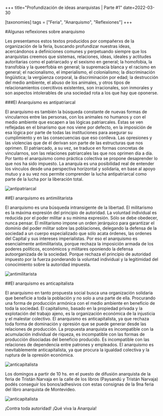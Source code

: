 +++
title="Profundización de ideas anarquistas | Parte #1"
date=2022-03-30

[taxonomies]
tags = ["Feria", "Anarquismo", "Reflexiones"]
+++

<!-- more -->

#Algunas reflexiones sobre anarquismo

Les presentamos estos textos producidos por compañerxs de la organización de la feria, buscando profundizar nuestras
ideas, acercándonos a definiciones comunes y perpetuando siempre que los anarquistas creemos que sistemas, relaciones, ideas, 
ideales y actitudes autoritarias como el patriarcado y el sexismo en general; 
la homofobia, la transfobia y la queerfobia en general; la supremacía blanca 
y el racismo en general; el nacionalismo, el imperialismo, el colonialismo; 
la discriminación lingüística; la vergüenza corporal, la discriminación por edad; 
la destrucción del medio ambiente, el abuso de los animales, y otros tipos de relacionamientos coercitivos existentes, son irracionales,
 son inmorales y son aspectos intolerables de una sociedad rota a los que hay que oponerse.
 
###El Anarquismo es antipatriarcal 

El anarquismo es también la búsqueda constante de nuevas formas de vincularnos entre las personas, con los animales no humanos y con el medio ambiente que escapen a las lógicas patriarcales.
Éstas se ven reflejadas en el binarismo que nos viene por defecto, en la imposición de esa lógica por parte de todas las instituciones para asegurar su cumplimiento y en las consecuencias que eso conlleva. Las opresiones y las violencias que de él derivan son parte de las estructuras que nos oprimen.
El patriarcado, a su vez,  se traduce en formas concretas de vincularnos, son las relaciones patriarcales las que nos oprimen día a día. Por tanto el anarquismo como práctica colectiva se propone desaprender lo que nos ha sido impuesto.
La anarquía es una posibilidad real de entender los vínculos desde una perspectiva horizontal y solidaria, en base al apoyo mutuo y a su vez nos permite comprender la lucha antipatriarcal como parte de la lucha por la liberación total.

![antipatriarcal](https://i.ibb.co/0jPpmpd/image.png)

##El anarquismo es antimilitarista

El anarquismo es una búsqueda intransigente de la libertad. 
El militarismo es la máxima expresión del principio de autoridad. 
La voluntad individual es reducida por el poder militar a su mínima expresión. Sólo se debe obedecer, nunca pensar. El militarismo impone un orden jerárquico para garantizar el dominio del poder militar sobre las poblaciones, delegando la defensa de la sociedad a un cuerpo especializado que sólo acata órdenes, las ordenes del Capital y sus intereses imperialistas.
Por eso el anarquismo es esencialmente antimilitarista, porque rechaza la imposición armada de los poderes políticos, económicos y militares oponiendo la defensa autoorganizada de la sociedad. Porque rechaza el principio de autoridad impuesto por la fuerza ponderando la voluntad individual y  la legitimidad del conocimiento sobre la autoridad impuesta.

![antimilitarista](https://i.ibb.co/QMGn6jz/image.png)

##El anarquismo es anticapitalista

El anarquismo en tanto propuesta social busca una organización solidaria que beneficie a toda la población y no solo a una parte de ella. Procurando una forma de producción armónica con el medio ambiente en beneficio de toda la sociedad.
El capitalismo, basado en la propiedad privada y la explotación del trabajo ajeno, es la organización económica de la injusticia y el malestar colectivo.
El anarquismo es anticapitalista, ya que rechaza toda forma de dominación y opresión que se puede generar desde las relaciones de producción. La propuesta anarquista es incompatible con la acumulación individual de riqueza, es incompatible con las formas de producción disociadas del beneficio producido. Es incompatible con las relaciones de dependencia entre patrones y empleados. 
El anarquismo es inevitablemente anticapitalista, ya que procura la igualdad colectiva y la ruptura de la opresión económica.

![anticapitalista](https://i.ibb.co/R08JYGH/image.png)


Los domingos a partir de 10 hs. en el puesto de difusión anarquista de la feria de Tristán Narvaja en la calle de los libros (Paysandú y Tristán Narvaja) 
podés conseguir los bonos/adhesivos con estas consignas de la 9na feria del libro anarquista de Montevideo.

![anticapitalista](https://i.ibb.co/PTmDg6f/image.png)

¡Contra toda autoridad!
¡Qué viva la Anarquía!